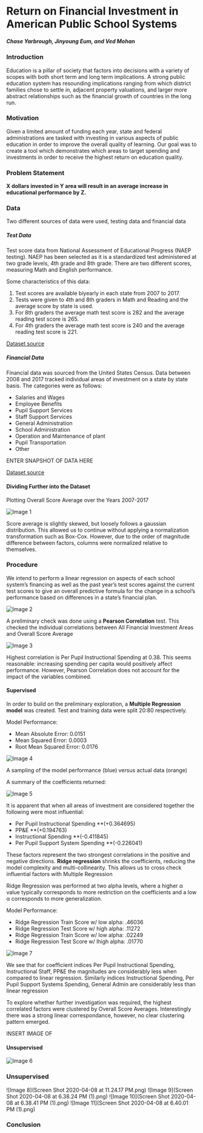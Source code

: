 # Return on Financial Investment in American Public School Systems
##### Chase Yarbrough, Jinyoung Eum, and Ved Mohan

### Introduction
Education is a pillar of society that factors into decisions with a variety of scopes with both short term and long term implications. A strong public education system has resounding implications ranging from which district families chose to settle in, adjacent property valuations, and larger more abstract relationships such as the financial growth of countries in the long run.

### Motivation
Given a limited amount of funding each year, state and federal administrations are tasked with investing in various aspects of public education in order to improve the overall quality of learning.
Our goal was to create a tool which demonstrates which areas to target spending and investments in order to receive the highest return on education quality.

### Problem Statement
**X dollars invested in Y area will result in an average increase in educational performance by Z.**

### Data
Two different sources of data were used, testing data and financial data

##### Test Data
Test score data from  National Assessment of Educational Progress (NAEP testing). NAEP has been selected as it is a standardized test administered at two grade levels, 4th grade and 8th grade. There are two different scores, measuring Math and English performance.

Some characteristics of this data:
1. Test scores are available biyearly in each state from 2007 to 2017.
2. Tests were given to 4th and 8th graders in Math and Reading and the average score by state is used.
3. For 8th graders the average math test score is 282 and the average reading test score is 265.
4. For 4th graders the average math test score is 240 and the average reading test score is 221.


[Dataset source](https://nces.ed.gov/nationsreportcard/)


##### Financial Data
Financial data was sourced from the United States Census. Data between 2008 and 2017 tracked individual areas of investment on a state by state basis. The categories were as follows:

* Salaries and Wages
* Employee Benefits
* Pupil Support Services
* Staff Support Services
* General Administration
* School Administration
* Operation and Maintenance of plant
* Pupil Transportation
* Other

ENTER SNAPSHOT OF DATA HERE

[Dataset source](https://www.census.gov/data/tables/2008/econ/school-finances/secondary-education-finance.html)


#### Dividing Further into the Dataset
Plotting Overall Score Average over the Years 2007-2017

![Image 1](project1.PNG)

Score average is slightly skewed, but loosely follows a gaussian distribution. This allowed us to continue without applying a normalization transformation such as Box-Cox. However, due to the order of magnitude difference between factors, columns were normalized relative to themselves.

### Procedure
We intend to perform a linear regression on aspects of each school system’s financing as well as the past year’s test scores against the current test scores to give an overall predictive formula for the change in a school’s performance based on differences in a state’s financial plan.

![Image 2](project2.PNG)

A preliminary check was done using a **Pearson Correlation** test. This checked the individual correlations between All Financial Investment Areas and Overall Score Average

![Image 3](project3.PNG)

Highest correlation is Per Pupil Instructional Spending at 0.38. This seems reasonable: increasing spending per capita would positively affect performance. However, Pearson Correlation does not account for the impact of the variables combined. 

#### Supervised

In order to build on the preliminary exploration, a **Multiple Regression model** was created. Test and training data were split 20:80 respectively. 

Model Performance:

* Mean Absolute Error: 0.0151
* Mean Squared Error: 0.0003
* Root Mean Squared Error: 0.0176

![Image 4](project4.PNG)

A sampling of the model performance (blue) versus actual data (orange)

A summary of the coefficients returned:

![Image 5](project5.PNG)

It is apparent that when all areas of investment are considered together the following were most influential:

* Per Pupil Instructional Spending **(+0.364695)
* PP&E **(+0.194763)
* Instructional Spending **(-0.411845)
* Per Pupil Support System Spending **(-0.226041)

These factors represent the two strongest correlations in the positive and negative directions. 
**Ridge regression** shrinks the coefficients, reducing the model complexity and multi-collinearity. This allows us to cross check influential factors with Multiple Regression

Ridge Regression was performed at two alpha levels, where a higher α value typically corresponds to more restriction on the coefficients and a low α corresponds to more generalization.

Model Performance:
* Ridge Regression Train Score w/ low alpha: .46036
* Ridge Regression Test Score w/ high alpha: .11272
* Ridge Regression Train Score w/ low alpha: .02249
* Ridge Regression Test Score w/ lhigh alpha: .01770


![Image 7](project7.PNG)

We see that for coefficient indices Per Pupil Instructional Spending, Instructional Staff, PP&E the magnitudes are considerably less when compared to linear regression. Similarly indices Instructional Spending, Per Pupil Support Systems Spending, General Admin are considerably less than linear regression




To explore whether further investigation was required, the highest correlated factors were clustered by Overall Score Averages. Interestingly there was a strong linear correspondance, however, no clear clustering pattern emerged. 

INSERT IMAGE OF 

#### Unsupervised


![Image 6](project6.PNG)


### Unsupervised
![Image 8](Screen Shot 2020-04-08 at 11.24.17 PM.png)
![Image 9](Screen Shot 2020-04-08 at 6.38.24 PM (1).png)
![Image 10](Screen Shot 2020-04-08 at 6.38.41 PM (1).png)
![Image 11](Screen Shot 2020-04-08 at 6.40.01 PM (1).png)


### Conclusion
